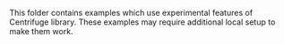 This folder contains examples which use experimental features of Centrifuge library. These examples may require additional local setup to make them work.
